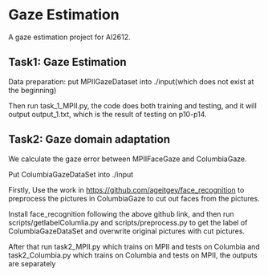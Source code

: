 # Gaze Estimation
A gaze estimation project for AI2612.

## Task1: Gaze Estimation
Data preparation: put MPIIGazeDataset into ./input(which does not exist at the beginning)

Then run task_1_MPII.py, the code does both training and testing, and it will output output_1.txt, which is the result of testing on p10-p14.

## Task2: Gaze domain adaptation
We calculate the gaze error between MPIIFaceGaze and ColumbiaGaze. 

Put ColumbiaGazeDataSet into ./input

Firstly, Use the work in https://github.com/ageitgey/face_recognition to preprocess the pictures in ColumbiaGaze to cut out faces from the pictures.

Install face_recognition following the above github link, and then run scripts/getlabelColumlia.py and scripts/preprocess.py to get the label of ColumbiaGazeDataSet and overwrite original pictures with cut pictures.

After that run task2_MPII.py which trains on MPII and tests on Columbia and task2_Columbia.py which trains on Columbia and tests on MPII, the outputs are separately 
